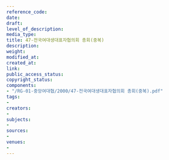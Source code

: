 ```yaml
---
reference_code: 
date: 
draft: 
level_of_description: 
media_type: 
title: 47-전국여대생대표자협의회 총회(중복)
description: 
weight: 
modified_at: 
created_at: 
link: 
public_access_status: 
copyright_status: 
components:
- "/RG-01-중앙여대협/2000/47-전국여대생대표자협의회 총회(중복).pdf"
tags:
- 
creators:
- 
subjects:
- 
sources:
- 
venues:
- 
---
```

